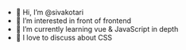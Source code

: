 - 👋 Hi, I’m @sivakotari
- 👀 I’m interested in front of frontend
- 🌱 I’m currently learning vue & JavaScript in depth
- 💞️ I love to discuss about CSS

<!---
sivakotari/sivakotari is a ✨ special ✨ repository because its `README.md` (this file) appears on your GitHub profile.
You can click the Preview link to take a look at your changes.
--->
